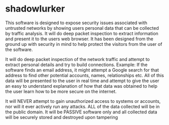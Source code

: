 shadowlurker
============

This software is designed to expose security issues associated with untrusted
networks by showing users personal data that can be collected by traffic
analysis. It will do deep packet inspection to extract information and present
it to the users web browser. It has been designed from the ground up with
security in mind to help protect the visitors from the user of the software.

It will do deep packet inspection of the network traffic and attempt to extract
personal details and try to build connections. Example: If the software finds
an email address, it might attempt a Google search for that address to find
other potential accounts, names, relationships etc. All of this data will be
presented to the user in real time and attempt to give the user an easy to
understand explanation of how that data was obtained to help the user learn
how to be more secure on the internet.

It will NEVER attempt to gain unauthorized access to systems or accounts, nor
will it ever actively run any attacks. ALL of the data collected will be in the
public domain. It will be PASSIVE software only and all collected data will be
securely stored and destroyed upon tampering

